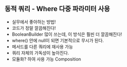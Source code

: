 ## 동적 쿼리 - Where 다중 파라미터 사용
- 실무에서 좋아하는 방법!
- 코드가 정말 깔끔해진다!
- BooleanBuilder 많이 쓰는데, 이 방식은 훨씬 더 깔끔해진다!
- where() 안에 null이 되면 기본적으로 무시가 된다.
- 메서드를 다른 쿼리에 재사용 가능
- 쿼리 자체의 가독성이 높아진다.
- 모듈화? 하여 사용 가능 Composition